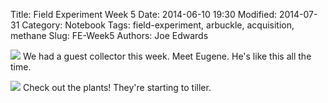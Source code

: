 Title: Field Experiment Week 5
Date: 2014-06-10 19:30
Modified: 2014-07-31
Category: Notebook
Tags: field-experiment, arbuckle, acquisition, methane 
Slug: FE-Week5
Authors: Joe Edwards


![]({filename}/images/fieldw5.jpg)
We had a guest collector this week.  Meet Eugene.  He's like this all the time.

![]({filename}/images/plantsw5.jpg)
Check out the plants! They're starting to tiller.
